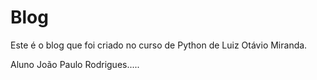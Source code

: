 # Blog

Este é o blog que foi criado no curso de Python de Luiz Otávio Miranda.

Aluno João Paulo Rodrigues.....
